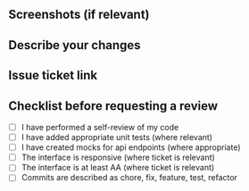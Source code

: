 ## Screenshots (if relevant)

## Describe your changes

## Issue ticket link

## Checklist before requesting a review

- [ ] I have performed a self-review of my code
- [ ] I have added appropriate unit tests (where relevant)
- [ ] I have created mocks for api endpoints (where appropriate)
- [ ] The interface is responsive (where ticket is relevant)
- [ ] The interface is at least AA (where ticket is relevant)
- [ ] Commits are described as chore, fix, feature, test, refactor
